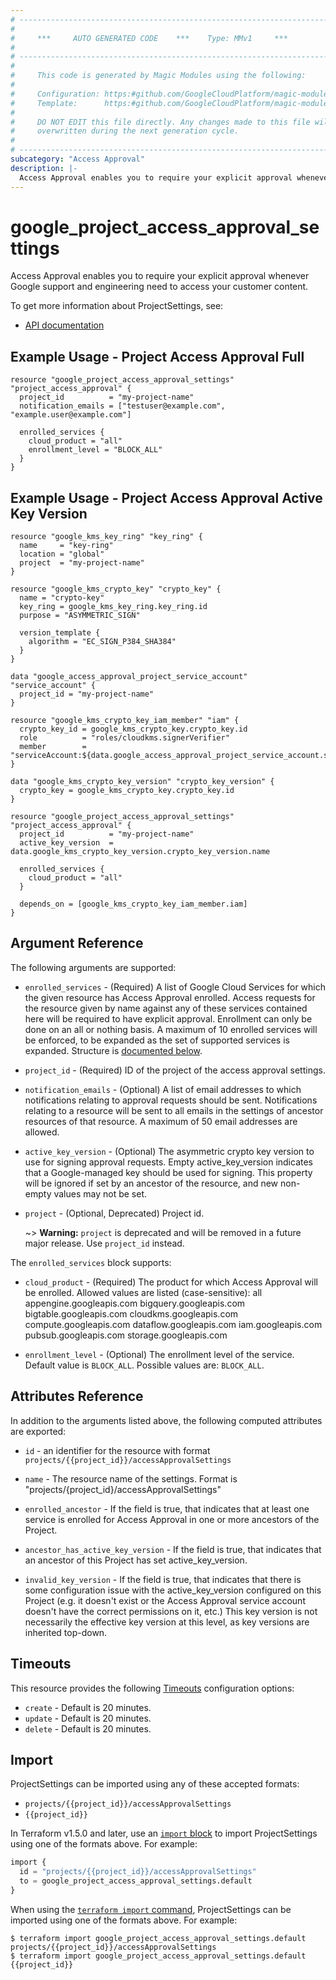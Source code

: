 ```yaml
---
# ----------------------------------------------------------------------------
#
#     ***     AUTO GENERATED CODE    ***    Type: MMv1     ***
#
# ----------------------------------------------------------------------------
#
#     This code is generated by Magic Modules using the following:
#
#     Configuration: https:#github.com/GoogleCloudPlatform/magic-modules/tree/main/mmv1/products/accessapproval/ProjectSettings.yaml
#     Template:      https:#github.com/GoogleCloudPlatform/magic-modules/tree/main/mmv1/templates/terraform/resource.html.markdown.tmpl
#
#     DO NOT EDIT this file directly. Any changes made to this file will be
#     overwritten during the next generation cycle.
#
# ----------------------------------------------------------------------------
subcategory: "Access Approval"
description: |-
  Access Approval enables you to require your explicit approval whenever Google support and engineering need to access your customer content.
---
```


# google_project_access_approval_settings

Access Approval enables you to require your explicit approval whenever Google support and engineering need to access your customer content.


To get more information about ProjectSettings, see:

* [API documentation](https://cloud.google.com/access-approval/docs/reference/rest/v1/projects)

## Example Usage - Project Access Approval Full


```hcl
resource "google_project_access_approval_settings" "project_access_approval" {
  project_id          = "my-project-name"
  notification_emails = ["testuser@example.com", "example.user@example.com"]

  enrolled_services {
  	cloud_product = "all"
  	enrollment_level = "BLOCK_ALL"
  }
}
```
## Example Usage - Project Access Approval Active Key Version


```hcl
resource "google_kms_key_ring" "key_ring" {
  name     = "key-ring"
  location = "global"
  project  = "my-project-name"
}

resource "google_kms_crypto_key" "crypto_key" {
  name = "crypto-key"
  key_ring = google_kms_key_ring.key_ring.id
  purpose = "ASYMMETRIC_SIGN"

  version_template {
    algorithm = "EC_SIGN_P384_SHA384"
  }
}

data "google_access_approval_project_service_account" "service_account" {
  project_id = "my-project-name"
}

resource "google_kms_crypto_key_iam_member" "iam" {
  crypto_key_id = google_kms_crypto_key.crypto_key.id
  role          = "roles/cloudkms.signerVerifier"
  member        = "serviceAccount:${data.google_access_approval_project_service_account.service_account.account_email}"
}

data "google_kms_crypto_key_version" "crypto_key_version" {
  crypto_key = google_kms_crypto_key.crypto_key.id
}

resource "google_project_access_approval_settings" "project_access_approval" {
  project_id          = "my-project-name"
  active_key_version  = data.google_kms_crypto_key_version.crypto_key_version.name

  enrolled_services {
  	cloud_product = "all"
  }

  depends_on = [google_kms_crypto_key_iam_member.iam]
}
```

## Argument Reference

The following arguments are supported:


* `enrolled_services` -
  (Required)
  A list of Google Cloud Services for which the given resource has Access Approval enrolled.
  Access requests for the resource given by name against any of these services contained here will be required
  to have explicit approval. Enrollment can only be done on an all or nothing basis.
  A maximum of 10 enrolled services will be enforced, to be expanded as the set of supported services is expanded.
  Structure is [documented below](#nested_enrolled_services).

* `project_id` -
  (Required)
  ID of the project of the access approval settings.


* `notification_emails` -
  (Optional)
  A list of email addresses to which notifications relating to approval requests should be sent.
  Notifications relating to a resource will be sent to all emails in the settings of ancestor
  resources of that resource. A maximum of 50 email addresses are allowed.

* `active_key_version` -
  (Optional)
  The asymmetric crypto key version to use for signing approval requests.
  Empty active_key_version indicates that a Google-managed key should be used for signing.
  This property will be ignored if set by an ancestor of the resource, and new non-empty values may not be set.

* `project` -
  (Optional, Deprecated)
  Project id.

  ~> **Warning:** `project` is deprecated and will be removed in a future major release. Use `project_id` instead.



<a name="nested_enrolled_services"></a>The `enrolled_services` block supports:

* `cloud_product` -
  (Required)
  The product for which Access Approval will be enrolled. Allowed values are listed (case-sensitive):
    all
    appengine.googleapis.com
    bigquery.googleapis.com
    bigtable.googleapis.com
    cloudkms.googleapis.com
    compute.googleapis.com
    dataflow.googleapis.com
    iam.googleapis.com
    pubsub.googleapis.com
    storage.googleapis.com

* `enrollment_level` -
  (Optional)
  The enrollment level of the service.
  Default value is `BLOCK_ALL`.
  Possible values are: `BLOCK_ALL`.

## Attributes Reference

In addition to the arguments listed above, the following computed attributes are exported:

* `id` - an identifier for the resource with format `projects/{{project_id}}/accessApprovalSettings`

* `name` -
  The resource name of the settings. Format is "projects/{project_id}/accessApprovalSettings"

* `enrolled_ancestor` -
  If the field is true, that indicates that at least one service is enrolled for Access Approval in one or more ancestors of the Project.

* `ancestor_has_active_key_version` -
  If the field is true, that indicates that an ancestor of this Project has set active_key_version.

* `invalid_key_version` -
  If the field is true, that indicates that there is some configuration issue with the active_key_version
  configured on this Project (e.g. it doesn't exist or the Access Approval service account doesn't have the
  correct permissions on it, etc.) This key version is not necessarily the effective key version at this level,
  as key versions are inherited top-down.


## Timeouts

This resource provides the following
[Timeouts](https://developer.hashicorp.com/terraform/plugin/sdkv2/resources/retries-and-customizable-timeouts) configuration options:

- `create` - Default is 20 minutes.
- `update` - Default is 20 minutes.
- `delete` - Default is 20 minutes.

## Import


ProjectSettings can be imported using any of these accepted formats:

* `projects/{{project_id}}/accessApprovalSettings`
* `{{project_id}}`


In Terraform v1.5.0 and later, use an [`import` block](https://developer.hashicorp.com/terraform/language/import) to import ProjectSettings using one of the formats above. For example:

```tf
import {
  id = "projects/{{project_id}}/accessApprovalSettings"
  to = google_project_access_approval_settings.default
}
```

When using the [`terraform import` command](https://developer.hashicorp.com/terraform/cli/commands/import), ProjectSettings can be imported using one of the formats above. For example:

```
$ terraform import google_project_access_approval_settings.default projects/{{project_id}}/accessApprovalSettings
$ terraform import google_project_access_approval_settings.default {{project_id}}
```
